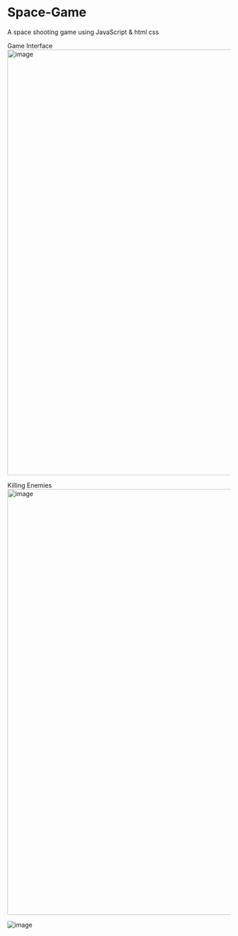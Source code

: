 # Space-Game
A space shooting game using JavaScript &amp; html css

Game Interface
<img width="960" alt="image" src="https://github.com/Bansuri-Gupta/Space-Game/assets/108368737/53b06e91-8d99-4276-83ca-ea462c149663">

Killing Enemies 
<img width="960" alt="image" src="https://github.com/Bansuri-Gupta/Space-Game/assets/108368737/51d78e24-2b59-429e-8bae-12d1822299f9">


![image](https://github.com/Bansuri-Gupta/Space-Game/assets/108368737/c2f6ef3a-76a8-49c1-9524-ffc6d330140a)


